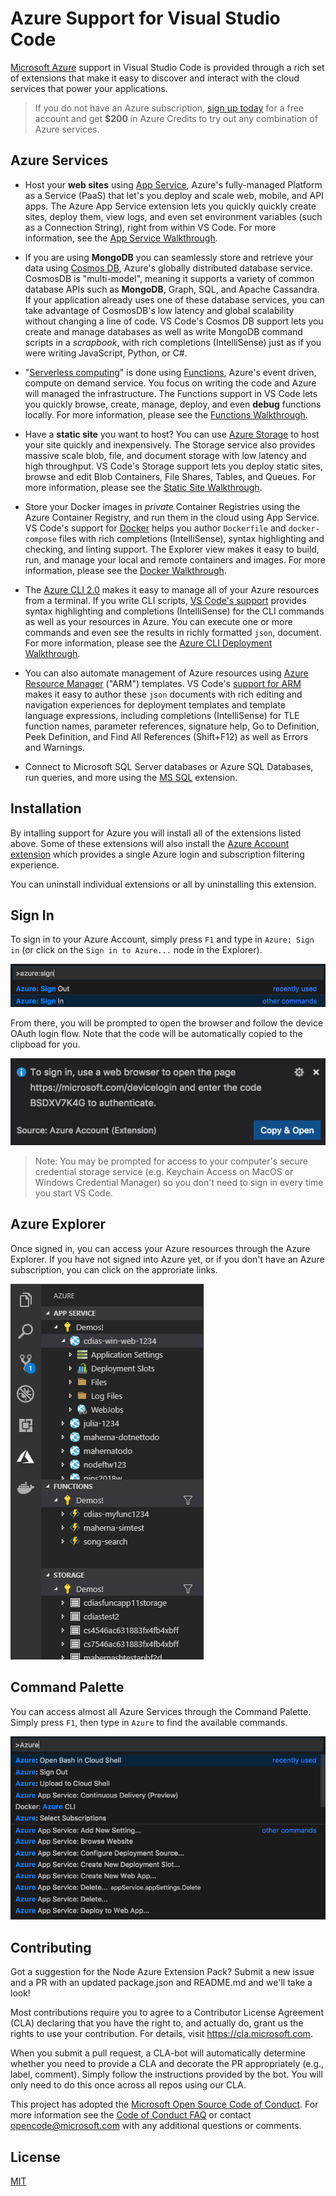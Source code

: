 
# Azure Support for Visual Studio Code

[Microsoft Azure](https://azure.microsoft.com/en-us/overview/what-is-azure/) support in Visual Studio Code is provided through a rich set of extensions that make it easy to discover and interact with the cloud services that power your applications. 

> If you do not have an Azure subscription, [sign up today](https://azure.microsoft.com/en-us/free/?b=16.48) for a free account and get **$200** in Azure Credits to try out any combination of Azure services.

## Azure Services

* Host your **web sites** using [App Service](https://marketplace.visualstudio.com/items?itemName=ms-azuretools.vscode-azureappservice), Azure's fully-managed Platform as a Service (PaaS) that let's you deploy and scale web, mobile, and API apps. The Azure App Service extension lets you quickly quickly create sites, deploy them, view logs, and even set environment variables (such as a Connection String), right from within VS Code. For more information, see the [App Service Walkthrough](https://code.visualstudio.com/tutorials/app-service-extension/getting-started).

* If you are using **MongoDB** you can seamlessly store and retrieve your data using [Cosmos DB](https://marketplace.visualstudio.com/items?itemName=ms-azuretools.vscode-cosmosdb), Azure's globally distributed database service. CosmosDB is "multi-model", meaning it supports a variety of common database APIs such as **MongoDB**, Graph, SQL, and Apache Cassandra. If your application already uses one of these database services, you can take advantage of CosmosDB's low latency and global scalability without changing a line of code. VS Code's Cosmos DB support lets you create and manage databases as well as write MongoDB command scripts in a _scrapbook_, with rich completions (IntelliSense) just as if you were writing JavaScript, Python, or C#.

* "[Serverless computing](https://en.wikipedia.org/wiki/Serverless_computing)" is done using [Functions](https://marketplace.visualstudio.com/items?itemName=ms-azuretools.vscode-azurefunctions), Azure's event driven, compute on demand service. You focus on writing the code and Azure will managed the infrastructure. The Functions support in VS Code lets you quickly browse, create, manage, deploy, and even **debug** functions locally. For more information, please see the [Functions Walkthrough](https://code.visualstudio.com/tutorials/functions-extension/getting-started).

* Have a **static site** you want to host? You can use [Azure Storage](https://marketplace.visualstudio.com/items?itemName=ms-azuretools.vscode-azurestorage) to host your site quickly and inexpensively. The Storage service also provides massive scale blob, file, and document storage with low latency and high throughput. VS Code's Storage support lets you deploy static sites, browse and edit Blob Containers, File Shares, Tables, and Queues. For more information, please see the [Static Site Walkthrough](https://code.visualstudio.com/tutorials/static-website/getting-started).

* Store your Docker images in _private_ Container Registries using the Azure Container Registry, and run them in the cloud using App Service. VS Code's support for [Docker](https://marketplace.visualstudio.com/items?itemName=PeterJausovec.vscode-docker) helps you author `Dockerfile` and `docker-compose` files with rich completions (IntelliSense), syntax highlighting and checking, and linting support. The Explorer view makes it easy to build, run, and manage your local and remote containers and images. For more information, please see the [Docker Walkthrough](https://code.visualstudio.com/tutorials/docker-extension/getting-started).

* The [Azure CLI 2.0](https://aka.ms/AzureCLI2) makes it easy to manage all of your Azure resources from a terminal. If you write CLI scripts, [VS Code's support](https://marketplace.visualstudio.com/items?itemName=ms-vscode.azurecli) provides syntax highlighting and completions (IntelliSense) for the CLI commands as well as your resources in Azure. You can execute one or more commands and even see the results in richly formatted `json`, document. For more information, please see the [Azure CLI Deployment Walkthrough](https://code.visualstudio.com/tutorials/nodejs-deployment/getting-started
  ).
  
* You can also automate management of Azure resources using [Azure Resource Manager](https://docs.microsoft.com/en-us/azure/azure-resource-manager/resource-group-overview) ("ARM") templates. VS Code's [support for ARM](https://marketplace.visualstudio.com/items?itemName=msazurermtools.azurerm-vscode-tools) makes it easy to author these `json` documents with rich editing and navigation experiences for deployment templates and template language expressions, including completions (IntelliSense) for TLE function names, parameter references, signature help, Go to Definition, Peek Definition, and Find All References (Shift+F12) as well as Errors and Warnings.

* Connect to Microsoft SQL Server databases or Azure SQL Databases, run queries, and more using the [MS SQL](https://marketplace.visualstudio.com/items?itemName=ms-mssql.mssql) extension. 

## Installation

By intalling support for Azure you will install all of the extensions listed above. Some of these extensions will also install the [Azure Account extension](https://marketplace.visualstudio.com/items?itemName=ms-vscode.azure-account) which provides a single Azure login and subscription filtering experience.

You can uninstall individual extensions or all by uninstalling this extension.

## Sign In

To sign in to your Azure Account, simply press `F1` and type in `Azure: Sign in` (or click on the `Sign in to Azure...` node in the Explorer).

![Sign in to Azure through the Command Palette](signin.png)

From there, you will be prompted to open the browser and follow the device OAuth login flow. Note that the code will be automatically copied to the clipboad for you.

![Device login prompt](signinprompt.png)

> Note: You may be prompted for access to your computer's secure credential storage service (e.g. Keychain Access on MacOS or Windows Credential Manager) so you don't need to sign in every time you start VS Code.

## Azure Explorer

Once signed in, you can access your Azure resources through the Azure Explorer. If you have not signed into Azure yet, or if you don't have an Azure subscription, you can click on the approriate links.

![Azure Explorer in VS Code](explorer.png)

## Command Palette

You can access almost all Azure Services through the Command Palette. Simply press `F1`, then type in `Azure` to find the available commands.

![Command Palette searching for the term Azure](commandpalette.png)

## Contributing 

Got a suggestion for the Node Azure Extension Pack? Submit a new issue and a PR with an updated package.json and README.md and we'll take a look! 

Most contributions require you to agree to a Contributor License Agreement (CLA) declaring that you have the right to, and actually do, grant us the rights to use your contribution. For details, visit https://cla.microsoft.com.

When you submit a pull request, a CLA-bot will automatically determine whether you need to provide a CLA and decorate the PR appropriately (e.g., label, comment). Simply follow the instructions provided by the bot. You will only need to do this once across all repos using our CLA.

This project has adopted the [Microsoft Open Source Code of Conduct](https://opensource.microsoft.com/codeofconduct/). For more information see the [Code of Conduct FAQ](https://opensource.microsoft.com/codeofconduct/faq/) or contact [opencode@microsoft.com](mailto:opencode@microsoft.com) with any additional questions or comments.

## License

[MIT](LICENSE)
